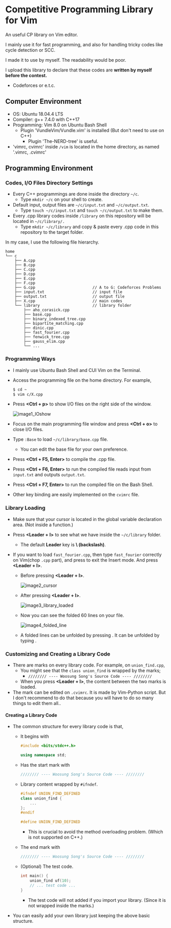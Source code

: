 # Competitive Programming Library for Vim

An useful CP library on Vim editor.

I mainly use it for fast programming, and also for handling tricky codes like cycle detection or SCC.

I made it to use by myself. The readability would be poor.

I upload this library to declare that these codes are **written by myself before the contest.**

- Codeforces or e.t.c.





## Computer Environment

- OS: Ubuntu 18.04.4 LTS
- Compiler: g++ 7.4.0 with C++17
- Programming: Vim 8.0 on Ubuntu Bash Shell
  - Plugin 'VundleVim/Vundle.vim' is installed (But don't need to use on C++)
    - Plugin 'The-NERD-tree' is useful.
- 'vimrc, cvimrc' inside ```/vim``` is located in the home directory, as named '.vimrc, .cvimrc'





## Programming Environment

### Codes, I/O Files Directory Settings

- Every C++ programmings are done inside the directory ```~/c```.
  - Type ```mkdir ~/c``` on your shell to create.
- Default input, output files are ```~/c/input.txt``` and ```~/c/output.txt```.
  - Type ```touch ~/c/input.txt``` and ```touch ~/c/output.txt``` to make them.
- Every .cpp library codes inside ```/library``` on this repository will be located in ```~/c/library/.```
  - Type ```mkdir ~/c/library``` and copy & paste every .cpp code in this repository to the target folder.

In my case, I use the following file hierarchy.

```
home
└── c
    ├── A.cpp
    ├── B.cpp
    ├── C.cpp
    ├── D.cpp
    ├── E.cpp
    ├── F.cpp
    ├── G.cpp                         // A to G: Codeforces Problems
    ├── input.txt                     // input file
    ├── output.txt                    // output file
    ├── X.cpp                         // main codes
    └── library                       // library folder
        ├── aho_corasick.cpp
        ├── base.cpp
        ├── binary_indexed_tree.cpp
        ├── bipartite_matching.cpp
        ├── dinic.cpp
        ├── fast_fourier.cpp
        ├── fenwick_tree.cpp
        ├── gauss_elim.cpp
        └── ...
```





### Programming Ways

- I mainly use Ubuntu Bash Shell and CUI Vim on the Terminal.

- Access the programming file on the home directory. For example,

  ```bash
  $ cd ~
  $ vim c/X.cpp
  ```

- Press **<Ctrl + p>** to show I/O files on the right side of the window.

  ![image1_IOshow](./pic_for_readme/image1_IOshow.png)

- Focus on the main programming file window and press **<Ctrl + o>** to close I/O files.

- Type ```:Base``` to load ```~/c/library/base.cpp``` file.

  - You can edit the base file for your own preference.

- Press **<Ctrl + F5, Enter>** to compile the .cpp file.

- Press **<Ctrl + F6, Enter>** to run the compiled file reads input from ```input.txt``` and outputs ```output.txt```.

- Press **<Ctrl + F7, Enter>** to run the compiled file on the Bash Shell.

- Other key binding are easily implemented on the ```cvimrc``` file.





### Library Loading

- Make sure that your cursor is located in the global variable declaration area. (Not inside a function.)

- Press **<Leader + l>** to see what we have inside the ```~/c/library``` folder.

  - The default **Leader** key is **\\ (backslash)**.

- If you want to load ```fast_fourier.cpp```, then type ```fast_fourier``` correctly on Vim(chop ```.cpp``` part), and press **<Esc>** to exit the Insert mode. And press **<Leader + l>**.

  - Before pressing **<Leader + l>**.

    ![image2_cursor](./pic_for_readme/image2_cursor.png)

  - After pressing **<Leader + l>**.

    ![image3_library_loaded](./pic_for_readme/image3_library_loaded.png)

  - Now you can see the folded 60 lines on your file.

    ![image4_folded_line](./pic_for_readme/image4_folded_line.png)

  - A folded lines can be unfolded by pressing <Spacebar>. It can be unfolded by typing <zc>.





### Customizing and Creating a Library Code

- There are marks on every library code. For example, on ```union_find.cpp```, 
  - You might see that the ```class union_find``` is wrapped by the marks;
    - ```//////// ---- Woosung Song's Source Code ---- ////////```
  - When you press **<Leader + l>**, the content between the two marks is loaded.
- The mark can be edited on ```.cvimrc```. It is made by Vim-Python script. But I don't recommend to do that because you will have to do so many things to edit them all..



#### Creating a Library Code

- The common structure for every library code is that,

  - It begins with

    ```C++
    #include <bits/stdc++.h>
    
    using namespace std;
    ```

  - Has the start mark with

    ```C++
    //////// ---- Woosung Song's Source Code ---- ////////
    ```

  - Library content wrapped by ```#ifndef```.

    ```C++
    #ifndef UNION_FIND_DEFINED
    class union_find {
        ...
    };
    #endif
    
    #define UNION_FIND_DEFINED
    ```

    - This is crucial to avoid the method overloading problem. (Which is not supported on C++.)

  - The end mark with

    ```C++
    //////// ---- Woosung Song's Source Code ---- ////////
    ```

  - (Optional) The test code.

    ```C++
    int main() {
        union_find uf(10);
        // ... test code ...
    }
    ```

    - The test code will not added if you import your library. (Since it is not wrapped inside the marks.)

- You can easily add your own library just keeping the above basic structure.

